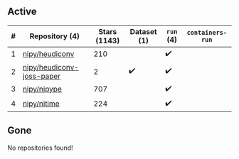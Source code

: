 ## Active
| # | Repository (4) | Stars (1143) | Dataset (1) | `run` (4) | `containers-run` |
| --- | --- | --- | --- | --- | --- |
| 1 | [nipy/heudiconv](https://github.com/nipy/heudiconv) | 210 |  | :heavy_check_mark: |  |
| 2 | [nipy/heudiconv-joss-paper](https://github.com/nipy/heudiconv-joss-paper) | 2 | :heavy_check_mark: | :heavy_check_mark: |  |
| 3 | [nipy/nipype](https://github.com/nipy/nipype) | 707 |  | :heavy_check_mark: |  |
| 4 | [nipy/nitime](https://github.com/nipy/nitime) | 224 |  | :heavy_check_mark: |  |

## Gone
No repositories found!
